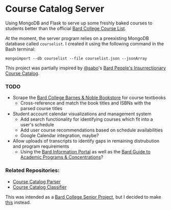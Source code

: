 # Course Catalog Server
Using MongoDB and Flask to serve up some freshly baked courses to students better than the official [Bard College Course List](http://inside.bard.edu/academic/courses/current/oldlists.html).

At the moment, the server program relies on a preexisting MongoDB database called `courselist`. I created it using the following command in the Bash terminal:

`mongoimport --db courselist --file courselist.json --jsonArray`

This project was partially inspired by [@sabo](https://github.com/sabo)'s [Bard People's Insurrectionary Course Catalog](https://projects.eh.bard.edu/bpicc/).

### TODO
* Scrape the [Bard College Barnes & Noble Bookstore](https://bard.bncollege.com/) for course textbooks
    * Cross-reference and match the book titles and ISBNs with the parsed course titles 
* Student account calendar visualizations and management system
    * Add search functionality for identifying courses which fit into a user's schedule
    * Add user course recommendations based on schedule availabilities
    * Google Calendar integration, maybe?
* Allow uploads of transcripts to identify gaps in remaining distrubution and program requirements
  * Using the [Bard Information Portal](https://bip.bard.edu/) as well as the [Bard Guide to Academic Programs & Concentrations](http://inside.bard.edu/academic/courses/advising/)?

### Related Repositories:
* [Course Catalog Parser](https://github.com/segalgouldn/course-catalog-parser)
* [Course Catalog Classifier](https://github.com/segalgouldn/course-catalog-classifier)

This was intended as a [Bard College Senior Project](https://github.com/segalgouldn/Senior-Project-Subtweets/blob/master/drafts/senior_project_guidelines.pdf), but I decided to make [this](https://github.com/segalgouldn/Senior-Project-Subtweets) instead.

